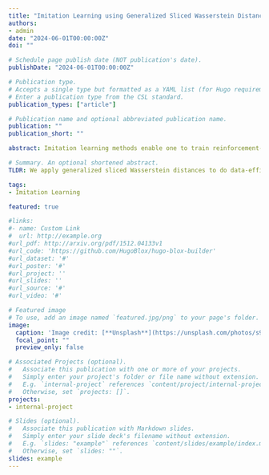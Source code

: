 ```yaml
---
title: "Imitation Learning using Generalized Sliced Wasserstein Distances"
authors:
- admin
date: "2024-06-01T00:00:00Z"
doi: ""

# Schedule page publish date (NOT publication's date).
publishDate: "2024-06-01T00:00:00Z"

# Publication type.
# Accepts a single type but formatted as a YAML list (for Hugo requirements).
# Enter a publication type from the CSL standard.
publication_types: ["article"]

# Publication name and optional abbreviated publication name.
publication: ""
publication_short: ""

abstract: Imitation learning methods enable one to train reinforcement-learning-style policies by way of mimicking the state occupancies of a given expert agent. Most approaches are divergence-based, which can result in optimization objectives that, empirically, are brittle and difficult-to-solve. As an alternative, we explore an approach based on the sliced Wasserstein distance, with the hope of using its optimal-transport-based formulation and favorable computational properties to improve performance. To do so, we formulate a per-state reward function based on the approximate differential of the sliced Wasserstein distance, which allows one to apply standard forward reinforcement learning methods to solve the imitation learning policy optimization problem. We demonstrate that the proposed method exhibits improved performance compared to established imitation learning frameworks on a number of benchmark tasks from the MuJoCo robotic locomotion suite.

# Summary. An optional shortened abstract.
TLDR: We apply generalized sliced Wasserstein distances to do data-efficient imitation learning 

tags:
- Imitation Learning

featured: true

#links:
#- name: Custom Link
#  url: http://example.org
#url_pdf: http://arxiv.org/pdf/1512.04133v1
#url_code: 'https://github.com/HugoBlox/hugo-blox-builder'
#url_dataset: '#'
#url_poster: '#'
#url_project: ''
#url_slides: ''
#url_source: '#'
#url_video: '#'

# Featured image
# To use, add an image named `featured.jpg/png` to your page's folder. 
image:
  caption: 'Image credit: [**Unsplash**](https://unsplash.com/photos/s9CC2SKySJM)'
  focal_point: ""
  preview_only: false

# Associated Projects (optional).
#   Associate this publication with one or more of your projects.
#   Simply enter your project's folder or file name without extension.
#   E.g. `internal-project` references `content/project/internal-project/index.md`.
#   Otherwise, set `projects: []`.
projects:
- internal-project

# Slides (optional).
#   Associate this publication with Markdown slides.
#   Simply enter your slide deck's filename without extension.
#   E.g. `slides: "example"` references `content/slides/example/index.md`.
#   Otherwise, set `slides: ""`.
slides: example
---
```


